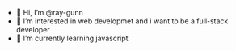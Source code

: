 - 👋 Hi, I’m @ray-gunn
- 👀 I’m interested in web developmet and i want to be a full-stack developer
- 🌱 I’m currently learning javascript 

<!---
ray-gunn/ray-gunn is a ✨ special ✨ repository because its `README.md` (this file) appears on your GitHub profile.
You can click the Preview link to take a look at your changes.
--->

